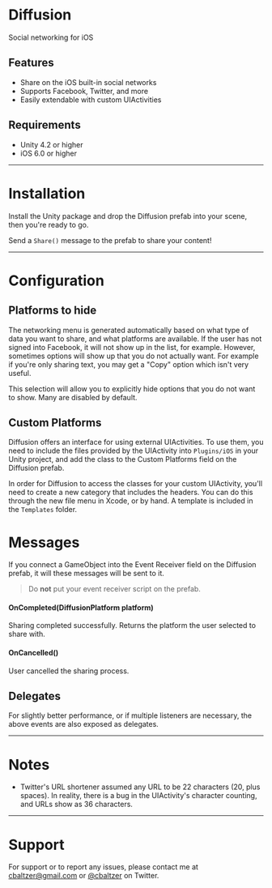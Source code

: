 Diffusion
========

Social networking for iOS

Features
--------

* Share on the iOS built-in social networks
* Supports Facebook, Twitter, and more
* Easily extendable with custom UIActivities


Requirements
------------

* Unity 4.2 or higher
* iOS 6.0 or higher

***


Installation
============

Install the Unity package and drop the Diffusion prefab into your scene, then you're ready to go. 

Send a `Share()` message to the prefab to share your content! 

*** 


Configuration
=============

Platforms to hide
-----------------

The networking menu is generated automatically based on what type of data you want to share, and 
what platforms are available. If the user has not signed into Facebook, it will not show up in 
the list, for example. However, sometimes options will show up that you do not actually want. For 
example if you're only sharing text, you may get a "Copy" option which isn't very useful. 

This selection will allow you to explicitly hide options that you do not want to show. Many are 
disabled by default. 


Custom Platforms
----------------

Diffusion offers an interface for using external UIActivities. To use them, you need to include the 
files provided by the UIActivity into `Plugins/iOS` in your Unity project, and add the class to the
Custom Platforms field on the Diffusion prefab.

In order for Diffusion to access the classes for your custom UIActivity, you'll need to create a new 
category that includes the headers. You can do this through the new file menu in Xcode, or by hand. 
A template is included in the `Templates` folder. 


Messages
========

If you connect a GameObject into the Event Receiver field on the Diffusion prefab, it will these 
messages will be sent to it.

> Do **not** put your event receiver script on the prefab.


#### OnCompleted(DiffusionPlatform platform) 
Sharing completed successfully. Returns the platform the user selected to share with.

#### OnCancelled()
User cancelled the sharing process. 


Delegates
---------

For slightly better performance, or if multiple listeners are necessary, the above events are 
also exposed as delegates.

***


Notes
=====

* Twitter's URL shortener assumed any URL to be 22 characters (20, plus spaces). In reality, there
is a bug in the UIActivity's character counting, and URLs show as 36 characters. 

***


Support
=======

For support or to report any issues, please contact me at [cbaltzer@gmail.com](mailto:cbaltzer@gmail.com) or [@cbaltzer](https://twitter.com/cbaltzer) on Twitter.

